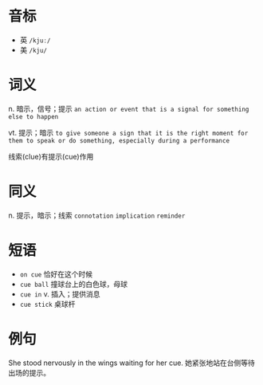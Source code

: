 # 音标

- 英 `/kjuː/`
- 美 `/kju/`

# 词义

n. 暗示，信号；提示
`an action or event that is a signal for something else to happen`

vt. 提示；暗示
`to give someone a sign that it is the right moment for them to speak or do something, especially during a performance`



线索(clue)有提示(cue)作用

# 同义

n. 提示，暗示；线索
`connotation` `implication` `reminder`

# 短语

- `on cue` 恰好在这个时候
- `cue ball` 撞球台上的白色球，母球
- `cue in` v. 插入；提供消息
- `cue stick` 桌球杆

# 例句

She stood nervously in the wings waiting for her cue.
她紧张地站在台侧等待出场的提示。


